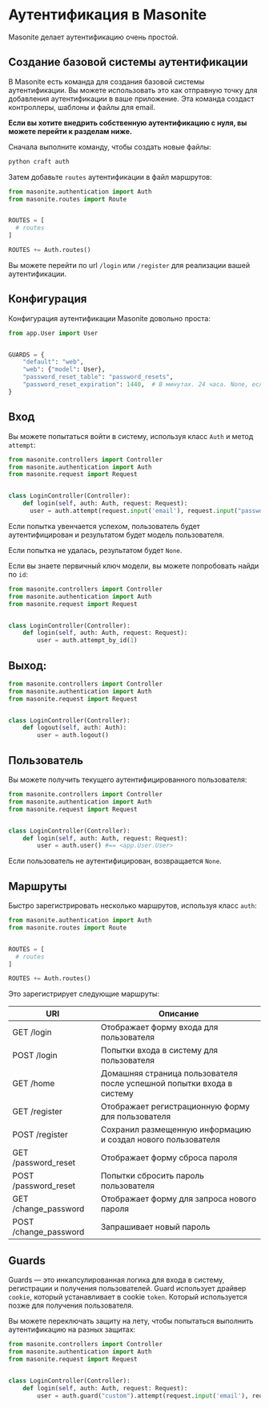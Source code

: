 # Аутентификация в Masonite

Masonite делает аутентификацию очень простой.

## Создание базовой системы аутентификации

В Masonite есть команда для создания базовой системы аутентификации. Вы можете использовать 
это как отправную точку для добавления аутентификации в ваше приложение. Эта команда создаст 
контроллеры, шаблоны и файлы для email.

**Если вы хотите внедрить собственную аутентификацию с нуля, вы можете перейти к разделам ниже.**

Сначала выполните команду, чтобы создать новые файлы:

```python
python craft auth
```

Затем добавьте `routes` аутентификации в файл маршрутов:

```py linenums="1" hl_lines="1 9" title="routes/web.py"
from masonite.authentication import Auth
from masonite.routes import Route


ROUTES = [
  # routes
]

ROUTES += Auth.routes()
```

Вы можете перейти по url `/login` или `/register` для реализации вашей аутентификации.

## Конфигурация

Конфигурация аутентификации Masonite довольно проста:

```py linenums="1" title="config/auth.py"
from app.User import User


GUARDS = {
    "default": "web",
    "web": {"model": User},
    "password_reset_table": "password_resets",
    "password_reset_expiration": 1440,  # В минутах. 24 часа. None, если отключено
}
```

## Вход

Вы можете попытаться войти в систему, используя класс `Auth` и метод `attempt`:

```py linenums="1" title="app/controllers/auth/LoginController.py"
from masonite.controllers import Controller
from masonite.authentication import Auth
from masonite.request import Request


class LoginController(Controller):
    def login(self, auth: Auth, request: Request):
      user = auth.attempt(request.input('email'), request.input("password"))
```

Если попытка увенчается успехом, пользователь будет аутентифицирован и результатом будет 
модель пользователя.

Если попытка не удалась, результатом будет `None`.

Если вы знаете первичный ключ модели, вы можете попробовать найди по `id`:
```py linenums="1" title="app/controllers/auth/LoginController.py"
from masonite.controllers import Controller
from masonite.authentication import Auth
from masonite.request import Request


class LoginController(Controller):
    def login(self, auth: Auth, request: Request):
        user = auth.attempt_by_id(1)
```

## Выход:

```py linenums="1" title="app/controllers/auth/LoginController.py"
from masonite.controllers import Controller
from masonite.authentication import Auth
from masonite.request import Request


class LoginController(Controller):
    def logout(self, auth: Auth):
        user = auth.logout()
```

## Пользователь

Вы можете получить текущего аутентифицированного пользователя:

```py linenums="1" title="app/controllers/auth/LoginController.py"
from masonite.controllers import Controller
from masonite.authentication import Auth
from masonite.request import Request


class LoginController(Controller):
    def login(self, auth: Auth, request: Request):
        user = auth.user() #== <app.User.User>
```

Если пользователь не аутентифицирован, возвращается `None`.

## Маршруты

Быстро зарегистрировать несколько маршрутов, используя класс `auth`:

```py linenums="1" title="routes/web.py"
from masonite.authentication import Auth
from masonite.routes import Route


ROUTES = [
  # routes
]

ROUTES += Auth.routes()
```

Это зарегистрирует следующие маршруты:

| URI | Описание |
| -----------| ----------------------------------------|
| GET /login | Отображает форму входа для пользователя |
| POST /login | Попытки входа в систему для пользователя |
| GET /home | Домашняя страница пользователя после успешной попытки входа в систему |
| GET /register | Отображает регистрационную форму для пользователя |
| POST /register | Сохранил размещенную информацию и создал нового пользователя |
| GET /password_reset | Отображает форму сброса пароля |
| POST /password_reset | Попытки сбросить пароль пользователя |
| GET /change_password | Отображает форму для запроса нового пароля |
| POST /change_password | Запрашивает новый пароль |

## Guards

Guards — это инкапсулированная логика для входа в систему, регистрации и получения пользователей. 
Guard использует драйвер `cookie`, который устанавливает в cookie `token`. Который 
используется позже для получения пользователя.

Вы можете переключать защиту на лету, чтобы попытаться выполнить аутентификацию на разных защитах:

```py linenums="1" title="app/controllers/auth/LoginController.py"
from masonite.controllers import Controller
from masonite.authentication import Auth
from masonite.request import Request


class LoginController(Controller):
    def login(self, auth: Auth, request: Request):
        user = auth.guard("custom").attempt(request.input('email'), request.input("password")) #== <app.User.User>
```
